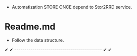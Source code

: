 * Automatization STORE ONCE depend to Stor2RRD service.

# Readme.md

* Follow the data structure.

✔ ✔ -------------------------------------------- ✔ ✔
